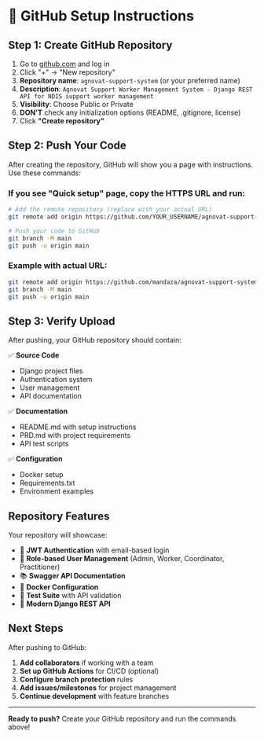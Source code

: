 # 🚀 GitHub Setup Instructions

## Step 1: Create GitHub Repository

1. Go to [github.com](https://github.com) and log in
2. Click "+" → "New repository"
3. **Repository name**: `agnovat-support-system` (or your preferred name)
4. **Description**: `Agnovat Support Worker Management System - Django REST API for NDIS support worker management`
5. **Visibility**: Choose Public or Private
6. **DON'T** check any initialization options (README, .gitignore, license)
7. Click **"Create repository"**

## Step 2: Push Your Code

After creating the repository, GitHub will show you a page with instructions. Use these commands:

### If you see "Quick setup" page, copy the HTTPS URL and run:

```bash
# Add the remote repository (replace with your actual URL)
git remote add origin https://github.com/YOUR_USERNAME/agnovat-support-system.git

# Push your code to GitHub
git branch -M main
git push -u origin main
```

### Example with actual URL:
```bash
git remote add origin https://github.com/mandaza/agnovat-support-system.git
git branch -M main
git push -u origin main
```

## Step 3: Verify Upload

After pushing, your GitHub repository should contain:

✅ **Source Code**
- Django project files
- Authentication system
- User management
- API documentation

✅ **Documentation**
- README.md with setup instructions
- PRD.md with project requirements
- API test scripts

✅ **Configuration**
- Docker setup
- Requirements.txt
- Environment examples

## Repository Features

Your repository will showcase:

- 🔐 **JWT Authentication** with email-based login
- 👥 **Role-based User Management** (Admin, Worker, Coordinator, Practitioner)
- 📚 **Swagger API Documentation**
- 🐳 **Docker Configuration**
- 🧪 **Test Suite** with API validation
- 📱 **Modern Django REST API**

## Next Steps

After pushing to GitHub:

1. **Add collaborators** if working with a team
2. **Set up GitHub Actions** for CI/CD (optional)
3. **Configure branch protection** rules
4. **Add issues/milestones** for project management
5. **Continue development** with feature branches

---

**Ready to push?** Create your GitHub repository and run the commands above!
